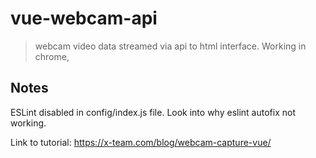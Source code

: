 # vue-webcam-api

> webcam video data streamed via api to html interface. Working in chrome,

## Notes

ESLint disabled in config/index.js file. Look into why eslint autofix not working.<br>

Link to tutorial: <https://x-team.com/blog/webcam-capture-vue/>
